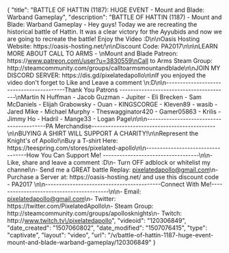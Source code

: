{
    "title": "BATTLE OF HATTIN (1187): HUGE EVENT - Mount and Blade: Warband Gameplay",
    "description": "BATTLE OF HATTIN (1187) - Mount and Blade: Warband Gameplay - Hey guys! Today we are recreating the historical battle of Hattin. It was a clear victory for the Ayyubids and now we are going to recreate the battle! Enjoy the Video :D\n\nOasis Hosting Website: https:\/\/oasis-hosting.net\/\n\nDiscount Code: PA2017\n\n\nLEARN MORE ABOUT CALL TO ARMS - \nMount and Blade Patreon: https:\/\/www.patreon.com\/user?u=3830559\nCall to Arms Steam Group: http:\/\/steamcommunity.com\/groups\/calltoarmsmountandblade\n\nJOIN MY DISCORD SERVER: https:\/\/dis.gd\/pixelatedapollo\n\nIf you enjoyed the video don't forget to Like and Leave a comment \n:D\n\n-----------------------------------------Thank You Patrons ----------------------------------------\nMartin N Huffman - Jacob Guzman - Jupiter - Eli Brecken - Sam McDaniels - Elijah Grabowsky - Ouan - KINGSCORGE - Kleven89 - wasib - Jared Mike - Michael Murphy - Theswagginator420 - Gamer05863 - Krilis - Jimmy Ho - Hadril -  Mange33 - Logan Page\n\n\n-----------------------------------------PA Merchandise---------------------------------------------\n\nBUYING A SHIRT WILL SUPPORT A CHARITY!\n\nRepresent the Knight's of Apollo!\nBuy a T-shirt Here: https:\/\/teespring.com\/stores\/pixelated-apollo\n\n----------------------------------How You Can Support Me! -----------------------------------\n\n- Like, share and leave a comment :D\n- Turn OFF adblock or whitelist my channel\n- Send me a GREAT battle Replay: pixelatedapollo@gmail.com\n- Purchase a Server at: https:\/\/oasis-hosting.net\/ and use this discount code - PA2017 \n\n------------------------------------------Connect With Me!-----------------------------------------\n\n- Email: pixelatedapollo@gmail.com\n- Twitter: https:\/\/twitter.com\/PixelatedApollo\n- Steam Group:  http:\/\/steamcommunity.com\/groups\/apollosknights\n- Twitch: http:\/\/www.twitch.tv\/pixelatedapollo",
    "videoid": "120306849",
    "date_created": "1507060802",
    "date_modified": "1507076415",
    "type": "captivate",
    "layout": "video",
    "url": "\/v\/battle-of-hattin-1187-huge-event-mount-and-blade-warband-gameplay\/120306849"
}